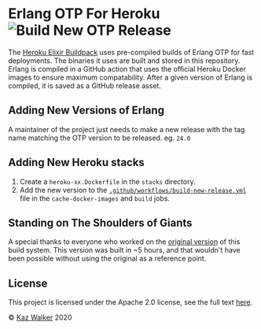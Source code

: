 # Erlang OTP For Heroku ![Build New OTP Release](https://github.com/heroku-elixir/otp-builds/workflows/Build%20New%20OTP%20Release/badge.svg)

The [Heroku Elixir Buildpack](http://github.com/heroku-elixir/buildpack) uses
pre-compiled builds of Erlang OTP for fast deployments. The binaries it uses are
built and stored in this repository. Erlang is compiled in a GitHub action that
uses the official Heroku Docker images to ensure maximum compatability. After a
given version of Erlang is compiled, it is saved as a GitHub release asset.

## Adding New Versions of Erlang

A maintainer of the project just needs to make a new release with the tag name matching the
OTP version to be released. eg. `24.0`

## Adding New Heroku stacks

1. Create a `heroku-xx.Dockerfile` in the `stacks` directory.
2. Add the new version to the
   [`.github/workflows/build-new-release.yml`](.github/workflows/build-new-release.yml)
   file in the `cache-docker-images` and `build` jobs.

## Standing on The Shoulders of Giants

A special thanks to everyone who worked on the
[original version](https://github.com/HashNuke/heroku-buildpack-elixir-otp-builds)
of this build system. This version was built in ~5 hours, and that wouldn't have been
possible without using the original as a reference point.

## License

This project is licensed under the Apache 2.0 license, see the full text [here](LICENSE).

&copy; [Kaz Walker](https://github.com/KazW) 2020
